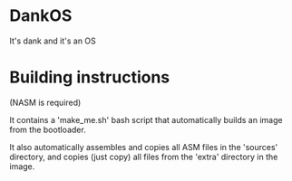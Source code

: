# DankOS
It's dank and it's an OS

# Building instructions
(NASM is required)

It contains a 'make_me.sh' bash script that automatically builds an image
from the bootloader.

It also automatically assembles and copies all ASM files in the 'sources'
directory, and copies (just copy) all files from the 'extra' directory
in the image.
